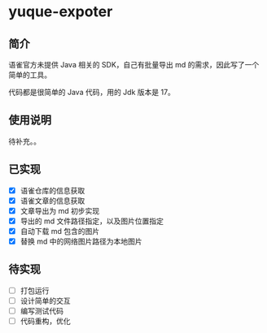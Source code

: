 # yuque-expoter

## 简介

语雀官方未提供 Java 相关的 SDK，自己有批量导出 md 的需求，因此写了一个简单的工具。

代码都是很简单的 Java 代码，用的 Jdk 版本是 17。

## 使用说明
待补充。。


## 已实现

- [x] 语雀仓库的信息获取
- [x] 语雀文章的信息获取
- [x] 文章导出为 md 初步实现 
- [x] 导出的 md 文件路径指定，以及图片位置指定
- [x] 自动下载 md 包含的图片
- [x] 替换 md 中的网络图片路径为本地图片

## 待实现

- [ ] 打包运行
- [ ] 设计简单的交互
- [ ] 编写测试代码
- [ ] 代码重构，优化
